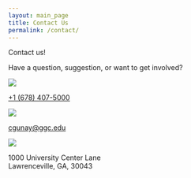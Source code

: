 ```yaml
---
layout: main_page
title: Contact Us
permalink: /contact/
---
```

<div class="contact_us_green">
  <div class="responsive-container-block big-container">
    <div class="responsive-container-block container">
      <div class="responsive-cell-block wk-tab-12 wk-mobile-12 wk-desk-7 wk-ipadp-10 line" id="i69b-2">
        <!--
        <form class="form-box">
          <div class="container-block form-wrapper">
            <div class="head-text-box">
              <p class="text-blk contactus-head">
                Contact us
              </p>
              <p class="text-blk contactus-subhead">
                Lorem ipsum dolor sit amet, consectetur adipiscing elit, sed do eiusmod tempor incididunt ut labore et dolore magna al iqua. Ut enim
              </p>
            </div>
            <div class="responsive-container-block">
              <div class="responsive-cell-block wk-ipadp-6 wk-tab-12 wk-mobile-12 wk-desk-6" id="i10mt-6">
                <p class="text-blk input-title">
                  FIRST NAME
                </p>
                <input class="input" id="ijowk-6" name="FirstName">
              </div>
              <div class="responsive-cell-block wk-desk-6 wk-ipadp-6 wk-tab-12 wk-mobile-12">
                <p class="text-blk input-title">
                  LAST NAME
                </p>
                <input class="input" id="indfi-4" name="Last Name">
              </div>
              <div class="responsive-cell-block wk-desk-6 wk-ipadp-6 wk-tab-12 wk-mobile-12">
                <p class="text-blk input-title">
                  EMAIL
                </p>
                <input class="input" id="ipmgh-6" name="Email">
              </div>
              <div class="responsive-cell-block wk-desk-6 wk-ipadp-6 wk-tab-12 wk-mobile-12">
                <p class="text-blk input-title">
                  PHONE NUMBER
                </p>
                <input class="input" id="imgis-5" name="PhoneNumber">
              </div>
              <div class="responsive-cell-block wk-tab-12 wk-mobile-12 wk-desk-12 wk-ipadp-12" id="i634i-6">
                <p class="text-blk input-title">
                  WHAT DO YOU HAVE IN MIND
                </p>
                <textarea class="textinput" id="i5vyy-6" placeholder="Please enter query..."></textarea>
              </div>
            </div>
            <div class="btn-wrapper">
              <button class="submit-btn">
                Submit
              </button>
            </div>
          </div>
        </form>
        -->
      </div>
      <div class="responsive-cell-block wk-tab-12 wk-mobile-12 wk-desk-5 wk-ipadp-10" id="ifgi">
        <div class="container-box">
          <div class="text-content">
            <p class="text-blk contactus-head">
              Contact us!
            </p>
            <p class="text-blk contactus-subhead">
              Have a question, suggestion, or want to get involved?
            </p>
          </div>
          <div class="workik-contact-bigbox">
            <div class="workik-contact-box">
              <div class="phone text-box">
                <img class="contact-svg" src="https://workik-widget-assets.s3.amazonaws.com/widget-assets/images/ET21.jpg">
                <p class="contact-text">
                  <a href = "tel:+16784075000">+1 (678) 407-5000</a>
                </p>
              </div>
              <div class="address text-box">
                <img class="contact-svg" src="https://workik-widget-assets.s3.amazonaws.com/widget-assets/images/ET22.jpg">
                <p class="contact-text">
                  <a href = "mailto:cgunay@ggc.edu">cgunay@ggc.edu</a>
                </p>
              </div>
              <div class="mail text-box">
                <img class="contact-svg" src="https://workik-widget-assets.s3.amazonaws.com/widget-assets/images/ET23.jpg">
                <p class="contact-text">
                  1000 University Center Lane<br>Lawrenceville, GA, 30043
                </p>
              </div>
            </div>
            <!--
            <div class="social-media-links">
              <a href="">
                <img class="social-svg" id="is9ym" src="https://workik-widget-assets.s3.amazonaws.com/widget-assets/images/gray-mail.svg">
              </a>
              <a href="">
                <img class="social-svg" id="i706n" src="https://workik-widget-assets.s3.amazonaws.com/widget-assets/images/gray-twitter.svg">
              </a>
              <a href="">
                <img class="social-svg" id="ib9ve" src="https://workik-widget-assets.s3.amazonaws.com/widget-assets/images/gray-insta.svg">
              </a>
              <a href="">
                <img class="social-svg" id="ie9fx" src="https://workik-widget-assets.s3.amazonaws.com/widget-assets/images/gray-fb.svg">
              </a>
            </div>
            -->
          </div>
        </div>
      </div>
    </div>
  </div>
</div>
